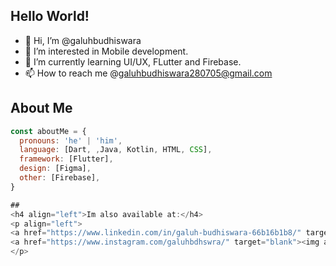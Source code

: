 ## Hello World!

- 👋 Hi, I’m @galuhbudhiswara
- 👀 I’m interested in Mobile development.
- 🌱 I’m currently learning UI/UX, FLutter and Firebase.
- 📫 How to reach me @galuhbudhiswara280705@gmail.com

<!---
Argonaemo/Argonaemo is a ✨ special ✨ repository because its `README.md` (this file) appears on your GitHub profile.
You can click the Preview link to take a look at your changes.
--->

## About Me
```javascript
const aboutMe = {
  pronouns: 'he' | 'him',
  language: [Dart, ,Java, Kotlin, HTML, CSS],
  framework: [Flutter],
  design: [Figma],
  other: [Firebase],
}

##
<h4 align="left">Im also available at:</h4>
<p align="left">
<a href="https://www.linkedin.com/in/galuh-budhiswara-66b16b1b8/" target="blank"><img align="center" src="https://raw.githubusercontent.com/rahuldkjain/github-profile-readme-generator/master/src/images/icons/Social/linked-in-alt.svg" alt="rafka-imanda-putra" height="22" width="30" /></a>
<a href="https://www.instagram.com/galuhbdhswra/" target="blank"><img align="center" src="https://raw.githubusercontent.com/rahuldkjain/github-profile-readme-generator/master/src/images/icons/Social/instagram.svg" alt="raff_imanda" height="22" width="30" /></a>
</p>

